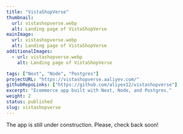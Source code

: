 ```yaml
---
title: "VistaShopVerse"
thumbnail:
  url: vistashopverse.webp
  alt: Landing page of VistaShopVerse
mainImage:
  url: vistashopverse.webp
  alt: Landing page of VistaShopVerse
additionalImages:
  - url: vistashopverse.webp
    alt: Landing page of VistaShopVerse

tags: ["Next", "Node", "Postgres"]
projectURL: "https://vistashopverse.aaliyev.com/"
githubRepoLinks: ["https://github.com/aliyev12/vistashopverse"]
excerpt: "Ecommerce app built with Next, Node, and Postgres."
weight: 2
status: published
slug: vistashopverse
---
```


The app is still under construction. Please, check back soon!
